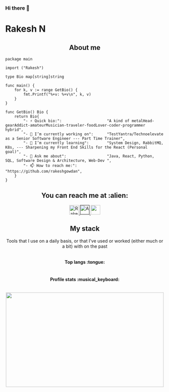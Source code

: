 ### Hi there 👋


# Rakesh N

<h2 align="center">About me</h2>

```golang
package main

import ("Rakesh")

type Bio map[string]string

func main() {
	for k, v := range GetBio() {
		fmt.Printf("%+v: %+v\n", k, v)
	}
}

func GetBio() Bio {
	return Bio{
		"- ⚡ Quick bio:":                    "A kind of metalHead-gearAddict-amateurMusician-traveler-foodLover-coder-programmer hybrid",
		"- 🔭 I’m currently working on":      "TestYantra/Technoelevate as a Senior Software Engineer --- Part Time Trainer",
		"- 🌱 I’m currently learning":        "System Design, RabbitMQ, K8s, --- Sharpening my Front End Skills for the React (Personal goal)",
		"- 💬 Ask me about":                  "Java, React, Python, SQL, Software Design & Architecture, Web-Dev ",
		"- 📫 How to reach me:":              "https://github.com/rakeshgowdan",
	}
}
```
<h2 align="center">You can reach me at :alien:</h2>

<p align="center">
  <a href="https://rakeshgowdan.github.io/">
    <img src="https://d2fltix0v2e0sb.cloudfront.net/dev-badge.svg" alt="Rakesh DEV Profile" height="30" width="30">
  </a>

  <a href="">
    <img src="https://www.vectorlogo.zone/logos/linkedin/linkedin-icon.svg" alt="A" height="30" width="30">
  </a>

  <a href="https://gitlab.com/AnhellO">
    <img src="https://www.vectorlogo.zone/logos/gitlab/gitlab-icon.svg" alt="" height="30" width="30">
  </a>
</p>

<h2 align="center">My stack </h2>

<p align="center">Tools that I use on a daily basis, or that I've used or worked (either much or a bit) with on the past</p>
<p align="center">
  <a href="">
    <img src="http://img.shields.io/badge/tech-stack-0690fa.svg?style=flat" alt="" />
  </a>
</p>


<h4 align="center">Top langs :tongue:</h4>

<p align="center"><img src="https://github-readme-stats.vercel.app/api/top-langs/?username=rakeshgowdan&langs_count=15&theme=tokyonight&layout=compact" alt="" /></p>



<h4 align="center">Profile stats :musical_keyboard:</h4>

<p align="center"><img src="https://github-readme-stats.vercel.app/api?username=rakeshgowdan&show_icons=true&theme=synthwave" alt="" /></p>


<p align="center"><img src="https://developers.giphy.com/branch/master/static/api-c99e353f761d318322c853c03ebcf21b.gif" alt="" height="300" width="500"></p>
<!--
**rakeshgowdan/rakeshgowdan** is a ✨ _special_ ✨ repository because its `README.md` (this file) appears on your GitHub profile.

Here are some ideas to get you started:

- 🔭 I’m currently working on ...
- 🌱 I’m currently learning ...
- 👯 I’m looking to collaborate on ...
- 🤔 I’m looking for help with ...
- 💬 Ask me about ...
- 📫 How to reach me: ...
- 😄 Pronouns: ...
- ⚡ Fun fact: ...
-->
